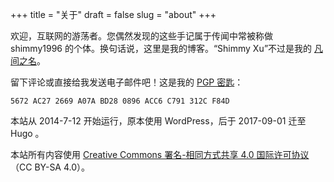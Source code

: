 +++
title = "关于"
draft = false
slug = "about"
+++

欢迎，互联网的游荡者。您偶然发现的这些手记属于传闻中常被称做 shimmy1996 的个体。换句话说，这里是我的博客。“Shimmy Xu”不过是我的 [凡间之名](http://stallman.org/biographies.html#humorous%20bio)。

留下评论或直接给我发送电子邮件吧！这是我的 [PGP 密匙](https://www.shimmy1996.com/gpg.txt)：

```text
5672 AC27 2669 A07A BD28 0896 ACC6 C791 312C F84D
```

本站从 2014-7-12 开始运行，原本使用 WordPress，后于 2017-09-01 迁至 Hugo 。

本站所有内容使用 [Creative Commons 署名-相同方式共享 4.0 国际许可协议](http://creativecommons.org/licenses/by-sa/4.0/deed.zh)（CC BY-SA 4.0）。
